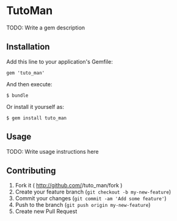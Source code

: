 # TutoMan

TODO: Write a gem description

## Installation

Add this line to your application's Gemfile:

    gem 'tuto_man'

And then execute:

    $ bundle

Or install it yourself as:

    $ gem install tuto_man

## Usage

TODO: Write usage instructions here

## Contributing

1. Fork it ( http://github.com/<my-github-username>/tuto_man/fork )
2. Create your feature branch (`git checkout -b my-new-feature`)
3. Commit your changes (`git commit -am 'Add some feature'`)
4. Push to the branch (`git push origin my-new-feature`)
5. Create new Pull Request
